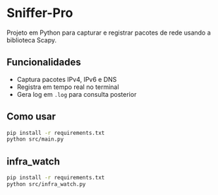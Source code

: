 # Sniffer-Pro

Projeto em Python para capturar e registrar pacotes de rede usando a biblioteca Scapy.

## Funcionalidades

- Captura pacotes IPv4, IPv6 e DNS
- Registra em tempo real no terminal
- Gera log em `.log` para consulta posterior

## Como usar

```bash
pip install -r requirements.txt
python src/main.py
```

## infra_watch
```bash
pip install -r requirements.txt
python src/infra_watch.py
```

